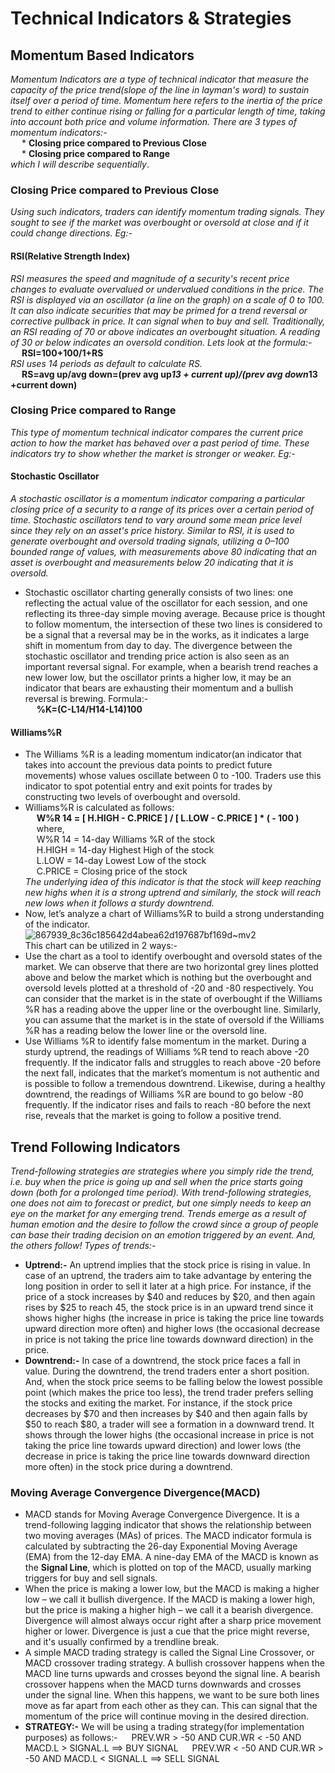 # **Technical Indicators & Strategies**
## **Momentum Based Indicators**
*Momentum Indicators are a type of technical indicator that measure the capacity of the price trend(slope of the line in layman's word) to sustain itself over a period of time. Momentum here refers to the inertia of the price trend to either continue rising or falling for a particular length of time, taking into account both price and volume information. There are 3 types of momentum indicators:-*<br/>
&emsp; * **Closing price compared to Previous Close**<br/>
&emsp; * **Closing price compared to Range**<br/>
*which I will describe sequentially*.<br/>
### **Closing Price compared to Previous Close**
*Using such indicators, traders can identify momentum trading signals. They sought to see if the market was overbought or oversold at close and if it could change directions. Eg:-* <br/>
#### **RSI(Relative Strength Index)**
*RSI measures the speed and magnitude of a security's recent price changes to evaluate overvalued or undervalued conditions in the price. The RSI is displayed via an oscillator (a line on the graph) on a scale of 0 to 100. It can also indicate securities that may be primed for a trend reversal or corrective pullback in price. It can signal when to buy and sell. Traditionally, an RSI reading of 70 or above indicates an overbought situation. A reading of 30 or below indicates an oversold condition. Lets look at the formula:-*<br/>
&emsp; **RSI=100+100/1+RS**<br/>
*RSI uses 14 periods as default to calculate RS.*<br/>
&emsp; **RS=avg up/avg down=(prev avg up*13 + current up)/(prev avg down*13 +current down)**<br/> 
### **Closing Price compared to Range**
*This type of momentum technical indicator compares the current price action to how the market has behaved over a past period of time. These indicators try to show whether the market is stronger or weaker. Eg:-* <br/>
#### **Stochastic Oscillator**
*A stochastic oscillator is a momentum indicator comparing a particular closing price of a security to a range of its prices over a certain period of time. Stochastic oscillators tend to vary around
some mean price level since they rely on an asset's price history. Similar to RSI, it is used to generate overbought and oversold trading signals, utilizing a 0–100 bounded range of values, with measurements above 80 indicating that an asset is overbought and measurements below 20 indicating that it is oversold.*
* Stochastic oscillator charting generally consists of two lines: one reflecting the actual value of the oscillator for each session, and one reflecting its three-day simple moving average. Because
price is thought to follow momentum, the intersection of these two lines is considered to be a signal that a reversal may be in the works, as it indicates a large shift in momentum from day to
day. The divergence between the stochastic oscillator and trending price action is also seen as an important reversal signal. For example, when a bearish trend reaches a new lower low, but the
oscillator prints a higher low, it may be an indicator that bears are exhausting their momentum and a bullish reversal is brewing. Formula:-<br/>
&emsp; **%K=(C-L14/H14-L14)100** <br/>
#### **Williams%R**
* The Williams %R is a leading momentum indicator(an indicator that takes into account the previous data points to predict future movements) whose values oscillate between 0 to -100. Traders use this indicator to spot potential entry and exit points for trades by constructing two levels of overbought and oversold.
* Williams%R is calculated as follows:<br/>
&emsp; **W%R 14 = [ H.HIGH - C.PRICE ] / [ L.LOW - C.PRICE ] * ( - 100 )** <br/>
&emsp; where,<br/>
&emsp; W%R 14 = 14-day Williams %R of the stock<br/>
&emsp; H.HIGH = 14-day Highest High of the stock<br/>
&emsp; L.LOW = 14-day Lowest Low of the stock<br/>
&emsp; C.PRICE = Closing price of the stock<br/>
*The underlying idea of this indicator is that the stock will keep reaching new highs when it is a strong uptrend and similarly, the stock will reach new lows when it follows a sturdy downtrend.*
*  Now, let’s analyze a chart of Williams%R to build a strong understanding of the indicator.<br/>
![867939_8c36c185642d4abea62d197687bf169d~mv2](https://github.com/adityaaa2511/Technical-Indicators/assets/137895529/a36c3256-4118-4919-8bce-44cec2f3dd89) <br/>
This chart can be utilized in 2 ways:-<br/>
* Use the chart as a tool to identify overbought and oversold states of the market. We can observe that there are two horizontal grey lines plotted above and below the market which is nothing but the overbought and oversold levels plotted at a threshold of -20 and -80 respectively. You can consider that the market is in the state of overbought if the Williams %R has a reading above the upper line or the overbought line. Similarly, you can assume that the market is in the state of oversold if the Williams %R has a reading below the lower line or the oversold line.<br/>
* Use Williams %R to identify false momentum in the market. During a sturdy uptrend, the readings of Williams %R tend to reach above -20 frequently. If the indicator falls and struggles to reach above -20 before the next fall, indicates that the market’s momentum is not authentic and is possible to follow a tremendous downtrend. Likewise, during a healthy downtrend, the readings of Williams %R are bound to go below -80 frequently. If the indicator rises and fails to reach -80 before the next rise, reveals that the market is going to follow a positive trend.
## **Trend Following Indicators**
*Trend-following strategies are strategies where you simply ride the trend, i.e. buy when the price is going up and sell when the price starts going down (both for a prolonged time period). With
trend-following strategies, one does not aim to forecast or predict, but one simply needs to keep an eye on the market for any emerging trend. Trends emerge as a result of human emotion and the desire to follow the crowd since a group of people can base their trading decision on an emotion triggered by an event. And, the others follow! Types of trends:-*
* **Uptrend:-** An uptrend implies that the stock price is rising in value. In case of an uptrend, the traders aim to take advantage by entering the long position in order to sell it later at a high
price. For instance, if the price of a stock increases by $40 and reduces by $20, and then again rises by $25 to reach 45, the stock price is in an upward trend since it shows higher highs (the
increase in price is taking the price line towards upward direction more often) and higher lows (the occasional decrease in price is not taking the price line towards downward direction) in the
price.
* **Downtrend:-** In case of a downtrend, the stock price faces a fall in value. During the downtrend, the trend traders enter a short position. And, when the stock price seems to be
falling below the lowest possible point (which makes the price too less), the trend trader prefers selling the stocks and exiting the market. For instance, if the stock price decreases by $70 and
then increases by $40 and then again falls by $50 to reach $80, a trader will see a formation in a downward trend. It shows through the lower highs (the occasional increase in price is not
taking the price line towards upward direction) and lower lows (the decrease in price is taking the price line towards downward direction more often) in the stock price during a downtrend.
### **Moving Average Convergence Divergence(MACD)**
* MACD stands for Moving Average Convergence Divergence. It is a trend-following lagging indicator that shows the relationship between two moving averages (MAs) of prices. The MACD indicator formula is calculated by subtracting the 26-day Exponential Moving Average (EMA) from the 12-day EMA. A nine-day EMA of the MACD is known as the **Signal Line**, which is plotted on top of the MACD, usually marking triggers for buy and sell signals. 
* When the price is making a lower low, but the MACD is making a higher low – we call it bullish divergence. If the MACD is making a lower high, but the price is making a higher high – we call it a bearish divergence. Divergence will almost always occur right after a sharp price movement higher or lower. Divergence is just a cue that the price might reverse, and it's usually confirmed by a trendline break.
* A simple MACD trading strategy is called the Signal Line Crossover, or MACD crossover trading strategy. A bullish crossover happens when the MACD line turns upwards and crosses beyond the signal line. A bearish crossover happens when the MACD turns downwards and crosses under the signal line. When this happens, we want to be sure both lines move as far apart from each other as they can.
This can signal that the momentum of the price will continue moving in the desired direction.
* **STRATEGY:-** We will be using a trading strategy(for implementation purposes) as follows:-
&emsp; PREV.WR > -50 AND CUR.WR < -50 AND MACD.L > SIGNAL.L ==> BUY SIGNAL
&emsp; PREV.WR < -50 AND CUR.WR > -50 AND MACD.L < SIGNAL.L ==> SELL SIGNAL

